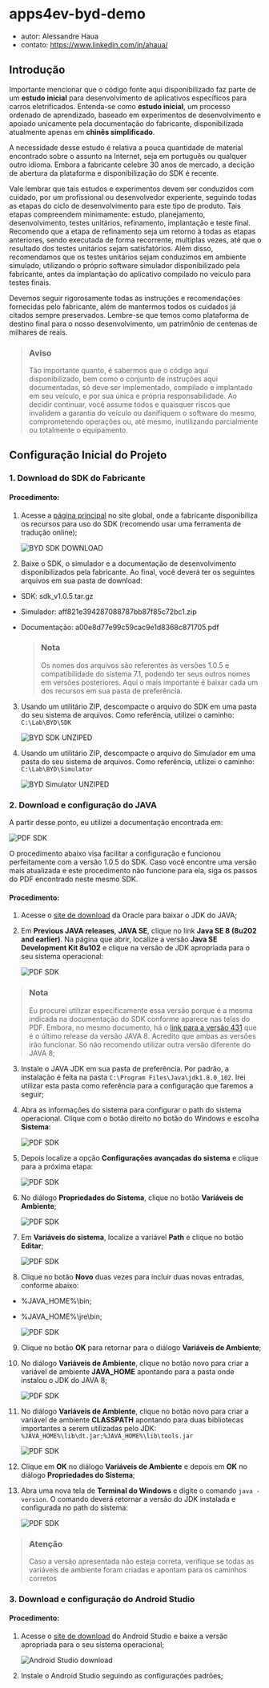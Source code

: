 # apps4ev-byd-demo

- autor: Alessandre Haua
- contato: https://www.linkedin.com/in/ahaua/

## Introdução
Importante mencionar que o código fonte aqui disponibilizado faz parte de um **estudo inicial** para desenvolvimento de aplicativos específicos para carros eletrificados. Entenda-se como **estudo inicial**, um processo ordenado de aprendizado, baseado em experimentos de desenvolvimento e apoiado unicamente pela documentação do fabricante, disponibilizada atualmente apenas em **chinês simplificado**.

A necessidade desse estudo é relativa a pouca quantidade de material encontrado sobre o assunto na Internet, seja em português ou qualquer outro idioma. Embora a fabricante celebre 30 anos de mercado, a decição de abertura da plataforma e disponibilização do SDK é recente.

Vale lembrar que tais estudos e experimentos devem ser conduzidos com cuidado, por um profissional ou desenvolvedor experiente, seguindo todas as etapas do ciclo de desenvolvimento para este tipo de produto. Tais etapas compreendem minimamente: estudo, planejamento, desenvolvimento, testes unitários, refinamento, implantação e teste final. Recomendo que a etapa de refinamento seja um retorno à todas as etapas anteriores, sendo executada de forma recorrente, multiplas vezes, até que o resultado dos testes unitários sejam satisfatórios. Além disso, recomendamos que os testes unitários sejam conduzimos em ambiente simulado, utilizando o próprio software simulador disponibilizado pela fabricante, antes da implantação do aplicativo compilado no veículo para testes finais.

Devemos seguir rigorosamente todas as instruções e recomendações fornecidas pelo fabricante, além de mantermos todos os cuidados já citados sempre preservados. Lembre-se que temos como plataforma de destino final para o nosso desenvolvimento, um patrimônio de centenas de milhares de reais.

> 
> ### Aviso
> Tão importante quanto, é sabermos que o código aqui disponibilizado, bem como o conjunto de instruções aqui documentadas, só deve ser implementado, compilado e implantado em seu veículo, e por sua única e própria responsabilidade. Ao decidir continuar, você assume todos e quaisquer riscos que invalidem a garantia do veículo ou danifiquem o software do mesmo, comprometendo operações ou, até mesmo, inutilizando parcialmente ou totalmente o equipamento.
> 

## Configuração Inicial do Projeto

### 1. Download do SDK do Fabricante

#### Procedimento:

1. Acesse a [página principal](https://oip.byd.com/addons/cms/document/index?document_type_id=26) no site global, onde a fabricante disponibiliza os recursos para uso do SDK (recomendo usar uma ferramenta de tradução online);

    ![BYD SDK DOWNLOAD](/DOC/assets/development-setup-01.png)

2. Baixe o SDK, o simulador e a documentação de desenvolvimento disponibilizados pela fabricante. Ao final, você deverá ter os seguintes arquivos em sua pasta de download:

  * SDK: sdk_v1.0.5.tar.gz
  * Simulador: aff821e394287088787bb87f85c72bc1.zip
  * Documentação: a00e8d77e99c59cac9e1d8368c871705.pdf

    > ### Nota
    > Os nomes dos arquivos são referentes às versões 1.0.5 e compatibilidade do sistema 7.1, podendo ter seus outros nomes em versões posteriores. Aqui o mais importante é baixar cada um dos recursos em sua pasta de preferência.


3. Usando um utilitário ZIP, descompacte o arquivo do SDK em uma pasta do seu sistema de arquivos. Como referência, utilizei o caminho: ``C:\Lab\BYD\SDK``

    ![BYD SDK UNZIPED](/DOC/assets/development-setup-02.png)

4. Usando um utilitário ZIP, descompacte o arquivo do Simulador em uma pasta do seu sistema de arquivos. Como referência, utilizei o caminho: ``C:\Lab\BYD\Simulator``

    ![BYD Simulator UNZIPED](/DOC/assets/development-setup-03.png)

### 2. Download e configuração do JAVA

A partir desse ponto, eu utilizei a documentação encontrada em:

  ![PDF SDK](/DOC/assets/development-setup-04.png)

O procedimento abaixo visa facilitar a configuração e funcionou perfeitamente com a versão 1.0.5 do SDK. Caso você encontre uma versão mais atualizada e este procedimento não funcione para ela, siga os passos do PDF encontrado neste mesmo SDK.

#### Procedimento:

1. Acesse o [site de download](https://www.oracle.com/br/java/technologies/downloads/archive/) da Oracle para baixar o JDK do JAVA;

2. Em **Previous JAVA releases**, **JAVA SE**, clique no link **Java SE 8 (8u202 and earlier)**. Na página que abrir, localize a versão **Java SE Development Kit 8u102** e clique na versão de JDK apropriada para o seu sistema operacional:

    ![PDF SDK](/DOC/assets/development-setup-05.png)

  > ### Nota
  > Eu procurei utilizar especificamente essa versão porque é a mesma indicada na documentação do SDK conforme aparece nas telas do PDF. Embora, no mesmo documento, há o [link para a versão 431](https://www.oracle.com/java/technologies/downloads/#java8) que é o último release da versão JAVA 8. Acredito que ambas as versões irão funcionar. Só não recomendo utilizar outra versão diferente do JAVA 8;

3. Instale o JAVA JDK em sua pasta de preferência. Por padrão, a instalação é feita na pasta ``C:\Program Files\Java\jdk1.8.0_102``. Irei utilizar esta pasta como referência para a configuração que faremos a seguir;

4. Abra as informações do sistema para configurar o path do sistema operacional. Clique com o botão direito no botão do Windows e escolha **Sistema**:

    ![PDF SDK](/DOC/assets/development-setup-06.png)

5. Depois localize a opção **Configurações avançadas do sistema** e clique para a próxima etapa:

    ![PDF SDK](/DOC/assets/development-setup-07.png)

6. No diálogo **Propriedades do Sistema**, clique no botão **Variáveis de Ambiente**;

    ![PDF SDK](/DOC/assets/development-setup-08.png)

7. Em **Variáveis do sistema**, localize a variável **Path** e clique no botão **Editar**;

    ![PDF SDK](/DOC/assets/development-setup-09.png)

8. Clique no botão **Novo** duas vezes para incluir duas novas entradas, conforme abaixo:

  * %JAVA_HOME%\bin;
  * %JAVA_HOME%\jre\bin;

    ![PDF SDK](/DOC/assets/development-setup-10.png)

9. Clique no botão **OK** para retornar para o diálogo **Variáveis de Ambiente**;

10. No diálogo **Variáveis de Ambiente**, clique no botão novo para criar a variável de ambiente **JAVA_HOME** apontando para a pasta onde instalou o JDK do JAVA 8;

    ![PDF SDK](/DOC/assets/development-setup-11.png)

11. No diálogo **Variáveis de Ambiente**, clique no botão novo para criar a variável de ambiente **CLASSPATH** apontando para duas bibliotecas importantes a serem utilizadas pelo JDK: ``%JAVA_HOME%\lib\dt.jar;%JAVA_HOME%\lib\tools.jar``

    ![PDF SDK](/DOC/assets/development-setup-12.png)

12. Clique em **OK** no diálogo **Variáveis de Ambiente** e depois em **OK** no diálogo **Propriedades do Sistema**;

13. Abra uma nova tela de **Terminal do Windows** e digite o comando ``java -version``. O comando deverá retornar a versão do JDK instalada e configurada no path do sistema:

    ![PDF SDK](/DOC/assets/development-setup-13.png)

  >
  > ### Atenção
  > Caso a versão apresentada não esteja correta, verifique se todas as variáveis de ambiente foram criadas e apontam para os caminhos corretos


### 3. Download e configuração do Android Studio

#### Procedimento:

1. Acesse o [site de download](https://developer.android.com/studio) do Android Studio e baixe a versão apropriada para o seu sistema operacional;

    ![Android Studio download](/DOC/assets/development-setup-14.png)

2. Instale o Android Studio seguindo as configurações padrões;